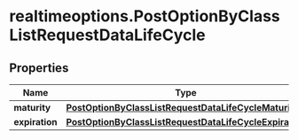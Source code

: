 # realtimeoptions.PostOptionByClassListRequestDataLifeCycle

## Properties

Name | Type | Description | Notes
------------ | ------------- | ------------- | -------------
**maturity** | [**PostOptionByClassListRequestDataLifeCycleMaturity**](PostOptionByClassListRequestDataLifeCycleMaturity.md) |  | [optional] 
**expiration** | [**PostOptionByClassListRequestDataLifeCycleExpiration**](PostOptionByClassListRequestDataLifeCycleExpiration.md) |  | [optional] 


